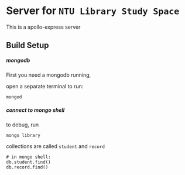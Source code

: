 # Server for `NTU Library Study Space`

This is a apollo-express server

## Build Setup

##### mongodb
First you need a mongodb running,

open a separate terminal to run:
```
mongod
```

##### connect to mongo shell
to debug, run

```
mongo library
```

collections are called `student` and `record`

```
# in mongo shell:
db.student.find()
db.record.find()
```

